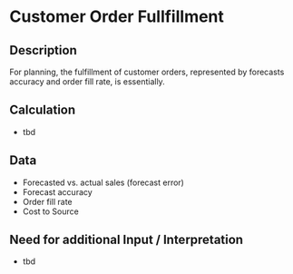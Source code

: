 # Customer Order Fullfillment

## Description
For planning, the fulfillment of customer orders, represented by forecasts accuracy and order fill rate, is essentially.

## Calculation
* tbd

## Data
* Forecasted vs. actual sales (forecast error)
* Forecast accuracy
* Order fill rate
* Cost to Source


## Need for additional Input / Interpretation
* tbd
